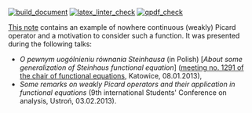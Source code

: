 [![build_document](https://github.com/vil02/nowhere_continuous_wpo/actions/workflows/build_document.yml/badge.svg)](https://github.com/vil02/nowhere_continuous_wpo/actions/workflows/build_document.yml)
[![latex_linter_check](https://github.com/vil02/nowhere_continuous_wpo/actions/workflows/chktex.yml/badge.svg)](https://github.com/vil02/nowhere_continuous_wpo/actions/workflows/chktex.yml)
[![qpdf_check](https://github.com/vil02/nowhere_continuous_wpo/actions/workflows/qpdf_check.yml/badge.svg)](https://github.com/vil02/nowhere_continuous_wpo/actions/workflows/qpdf_check.yml)

[This note](./generated/nowhere_continuous_wpo.pdf) contains an example of nowhere continuous (weakly) Picard operator and a motivation to consider such a function.
It was presented during the following talks:
* _O pewnym uogólnieniu równania Steinhausa_ (in Polish) [_About some generalization of Steinhaus functional equation_] ([meeting no. 1291 of the chair of functional equations](http://www.math.us.edu.pl/seminariaRF/archiwum_rf/zrf1213.html), Katowice, 08.01.2013),
* _Some remarks on weakly Picard operators and their application in functional equations_ (9th international Students' Conference on analysis, Ustroń, 03.02.2013).
